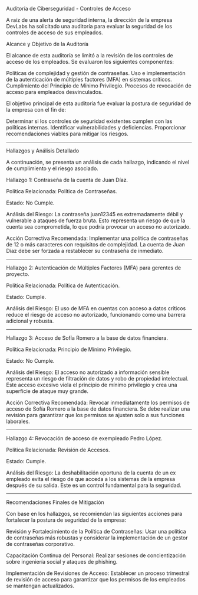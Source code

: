 Auditoría de Ciberseguridad - Controles de Acceso

A raíz de una alerta de seguridad interna, la dirección de la empresa DevLabs ha solicitado una auditoría para evaluar la seguridad de los controles de acceso de sus empleados. 

Alcance y Objetivo de la Auditoría

El alcance de esta auditoría se limitó a la revisión de los controles de acceso de los empleados. Se evaluaron los siguientes componentes:

Políticas de complejidad y gestión de contraseñas.
Uso e implementación de la autenticación de múltiples factores (MFA) en sistemas críticos.
Cumplimiento del Principio de Mínimo Privilegio.
Procesos de revocación de acceso para empleados desvinculados.

El objetivo principal de esta auditoría fue evaluar la postura de seguridad de la empresa con el fin de:

Determinar si los controles de seguridad existentes cumplen con las políticas internas.
Identificar vulnerabilidades y deficiencias.
Proporcionar recomendaciones viables para mitigar los riesgos.

--------------------------------------------------------------------------------------------------------------------------------------------------------------------

Hallazgos y Análisis Detallado

A continuación, se presenta un análisis de cada hallazgo, indicando el nivel de cumplimiento y el riesgo asociado.

Hallazgo 1: Contraseña de la cuenta de Juan Díaz.

Política Relacionada: Política de Contraseñas.

Estado: No Cumple.

Análisis del Riesgo: La contraseña juan12345 es extremadamente débil y vulnerable a ataques de fuerza bruta. Esto representa un riesgo de que la cuenta sea comprometida, lo que podría provocar un acceso no autorizado.

Acción Correctiva Recomendada: Implementar una política de contraseñas de 12 o más caracteres con requisitos de complejidad. La cuenta de Juan Díaz debe ser forzada a restablecer su contraseña de inmediato.

--------------------------------------------------------------------------------------------------------------------------------------------------------------------

Hallazgo 2: Autenticación de Múltiples Factores (MFA) para gerentes de proyecto.

Política Relacionada: Política de Autenticación.

Estado: Cumple.

Análisis del Riesgo: El uso de MFA en cuentas con acceso a datos críticos reduce el riesgo de acceso no autorizado, funcionando como una barrera adicional y robusta.

--------------------------------------------------------------------------------------------------------------------------------------------------------------------

Hallazgo 3: Acceso de Sofía Romero a la base de datos financiera.

Política Relacionada: Principio de Mínimo Privilegio.

Estado: No Cumple.

Análisis del Riesgo: El acceso no autorizado a información sensible representa un riesgo de filtración de datos y robo de propiedad intelectual. Este acceso excesivo viola el principio de mínimo privilegio y crea una superficie de ataque muy grande.

Acción Correctiva Recomendada: Revocar inmediatamente los permisos de acceso de Sofía Romero a la base de datos financiera. Se debe realizar una revisión para garantizar que los permisos se ajusten solo a sus funciones laborales.

--------------------------------------------------------------------------------------------------------------------------------------------------------------------

Hallazgo 4: Revocación de acceso de exempleado Pedro López.

Política Relacionada: Revisión de Accesos.

Estado: Cumple.

Análisis del Riesgo: La deshabilitación oportuna de la cuenta de un ex empleado evita el riesgo de que acceda a los sistemas de la empresa después de su salida. Este es un control fundamental para la seguridad.

--------------------------------------------------------------------------------------------------------------------------------------------------------------------

Recomendaciones Finales de Mitigación

Con base en los hallazgos, se recomiendan las siguientes acciones para fortalecer la postura de seguridad de la empresa:

Revisión y Fortalecimiento de la Política de Contraseñas: Usar una política de contraseñas más robustas y considerar la implementación de un gestor de contraseñas corporativo.

Capacitación Continua del Personal: Realizar sesiones de concientización sobre ingeniería social y ataques de phishing.

Implementación de Revisiones de Acceso: Establecer un proceso trimestral de revisión de acceso para garantizar que los permisos de los empleados se mantengan actualizados.














